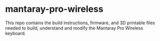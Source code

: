 # mantaray-pro-wireless
This repo contains the build instructions, firmware, and 3D printable files needed to build, understand and modify the Mantaray Pro Wireless keyboard.
